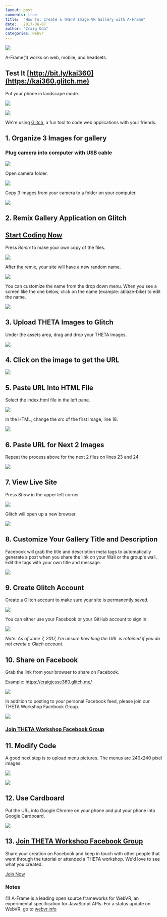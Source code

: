```yaml
---
layout: post
comments: true
title:  "How To: Create a THETA Image VR Gallery with A-Frame"
date:   2017-06-07
author: "Craig Oda"
categories: webvr
---
```

![](/blog/img/2017-06/vrgallery/topImage.png)

A-Frame(1) works on web, mobile, and headsets.

## Test It [http://bit.ly/kai360](https://kai360.glitch.me)

Put your phone in landscape mode.



![](/blog/img/2017-06/vrgallery/gallery1.png)

![](/blog/img/2017-06/vrgallery/gallery2.png)


We're using [Glitch](https://glitch.com/), a fun tool to code web applications
with your friends.

## 1. Organize 3 Images for gallery

### Plug camera into computer with USB cable

![](/blog/img/2017-06/vrgallery/thetaMount.png)

Open camera folder.  

![](/blog/img/2017-06/vrgallery/theta-drive.png)

Copy 3 images from your camera to a folder on your computer.

![](/blog/img/2017-06/vrgallery/thetaImages.png)


## 2. Remix Gallery Application on Glitch

## [Start Coding Now](https://glitch.com/edit/#!/360gallery)

Press _Remix_ to make your own copy of the files.

![](/blog/img/2017-06/vrgallery/glitchRemix.png)

After the remix, your site will have a new random name.

![](/blog/img/2017-06/vrgallery/glitchRemixName.png)

You can customize the name from the drop down menu. When you see a screen
like the one below, click on the name (example: ablaze-bike) to
edit the name.

![](/blog/img/2017-06/vrgallery/glitchNameChange.png)



## 3. Upload THETA Images to Glitch

Under the assets area, drag and drop your THETA images.


![](/blog/img/2017-06/vrgallery/glitchAssets.png)


## 4. Click on the image to get the URL

![](/blog/img/2017-06/vrgallery/glitchUrl.png)


## 5. Paste URL Into HTML File

Select the index.html file in the left pane.

![](/blog/img/2017-06/vrgallery/glitchIndex.png)


In the HTML, change the src of the first image, line 18.

![](/blog/img/2017-06/vrgallery/glitchFirstImage.png)



## 6. Paste URL for Next 2 Images

Repeat the process above for the next 2 files on lines 23 and 24.

![](/blog/img/2017-06/vrgallery/glitchUrl23.png)

## 7. View Live Site

Press _Show_ in the upper left corner

![](/blog/img/2017-06/vrgallery/glitchShow.png)

Glitch will open up a new browser.

![](/blog/img/2017-06/vrgallery/glitchView.png)

## 8. Customize Your Gallery Title and Description

Facebook will grab the title and description meta tags to
automatically generate  a post when you share the link on your Wall
or the group's wall. Edit the tags with your own title and message.

![](/blog/img/2017-06/vrgallery/glitchMeta.png)

## 9. Create Glitch Account

Create a Glitch account to make sure your site is permanently saved.

![](/blog/img/2017-06/vrgallery/glitchAccount.png)

You can either use your Facebook or your GitHub account to sign in.

![](/blog/img/2017-06/vrgallery/glitchSignIn.png)

_Note: As of June 7, 2017, I'm unsure how long the URL is retained if you do
not create a Glitch account._

## 10. Share on Facebook

Grab the link from your browser to share on Facebook.

Example: https://craigjesse360.glitch.me/

![](/blog/img/2017-06/vrgallery/fbPost.png)

In addition to posting to your personal Facebook feed, please join our THETA Workshop
Facebook Group.

![](/blog/img/2017-06/vrgallery/fbGroup.png)

### [Join THETA Workshop Facebook Group](https://www.facebook.com/groups/1057417001027240/)


## 11. Modify Code

A good next step is to upload menu pictures. The menus are 240x240 pixel images.

![](/blog/img/2017-06/vrgallery/glitchModify.png)

![](/blog/img/2017-06/vrgallery/glitchImage2.png)


## 12. Use Cardboard

Put the URL into Google Chrome on your phone and put your phone into
Google Cardboard.

![](/blog/img/2017-06/vrgallery/vr.png)

## 13. [Join THETA Workshop Facebook Group](https://www.facebook.com/groups/1057417001027240/)

Share your creation on Facebook and keep in touch with other people that
went through the tutorial or attended a THETA workshop. We'd love to see
what you created.

[Join Now](https://www.facebook.com/groups/1057417001027240/)

### Notes <a name="#Notes"></a>

(1) A-Frame is a leading
open source frameworks for WebVR, an experimental specification
for JavaScript APIs. For a status update on WebVR, go to
[webvr.info](https://webvr.info/)
